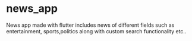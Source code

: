 # news_app

News app made with flutter includes news of different fields such as entertainment,
sports,politics along with custom search functionality etc..
